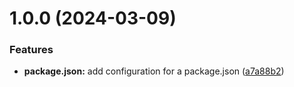 # 1.0.0 (2024-03-09)


### Features

* **package.json:** add configuration for a package.json ([a7a88b2](https://github.com/7S7eVe7N7/git-extended/commit/a7a88b2bdcf471e93a726ffe102b9003cb1cbfd6))




